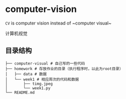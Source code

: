 # computer-vision
`CV` is computer vision instead of ~computer visual~

计算机视觉

## 目录结构

```
├── computer-visual # 自己写的一些代码
├── homework # 存放作业的目录（执行程序时，以此为root目录）
│   ├── data # 数据
│   └── week1 # 相应周次的代码和数据
│       ├── timg.jpeg
│       └── week1.py
└── README.md
```
